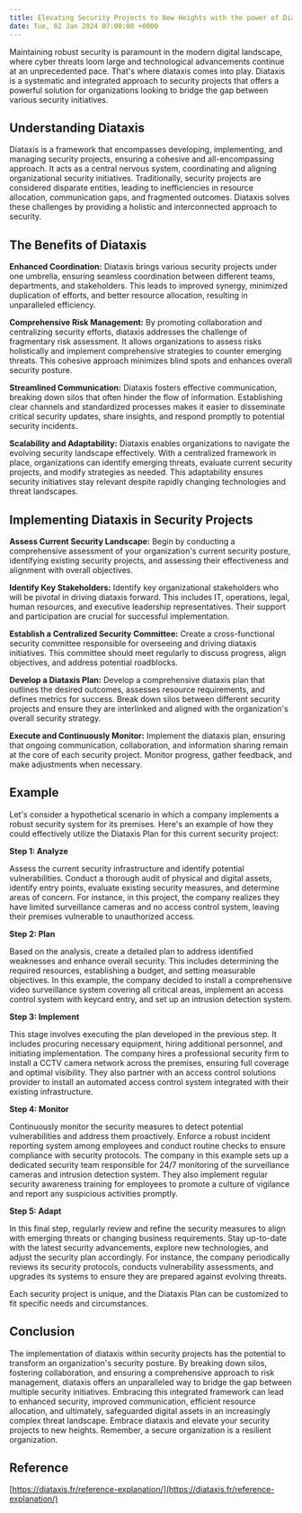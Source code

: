 ```yaml
---
title: Elevating Security Projects to New Heights with the power of Diataxis
date: Tue, 02 Jan 2024 07:00:00 +0000
---
```


Maintaining robust security is paramount in the modern digital landscape, where cyber threats loom large and technological advancements continue at an unprecedented pace. That's where diataxis comes into play. Diataxis is a systematic and integrated approach to security projects that offers a powerful solution for organizations looking to bridge the gap between various security initiatives.

## Understanding Diataxis

Diataxis is a framework that encompasses developing, implementing, and managing security projects, ensuring a cohesive and all-encompassing approach. It acts as a central nervous system, coordinating and aligning organizational security initiatives. Traditionally, security projects are considered disparate entities, leading to inefficiencies in resource allocation, communication gaps, and fragmented outcomes. Diataxis solves these challenges by providing a holistic and interconnected approach to security.

## The Benefits of Diataxis

**Enhanced Coordination:** Diataxis brings various security projects under one umbrella, ensuring seamless coordination between different teams, departments, and stakeholders. This leads to improved synergy, minimized duplication of efforts, and better resource allocation, resulting in unparalleled efficiency.

**Comprehensive Risk Management:** By promoting collaboration and centralizing security efforts, diataxis addresses the challenge of fragmentary risk assessment. It allows organizations to assess risks holistically and implement comprehensive strategies to counter emerging threats. This cohesive approach minimizes blind spots and enhances overall security posture.

**Streamlined Communication:** Diataxis fosters effective communication, breaking down silos that often hinder the flow of information. Establishing clear channels and standardized processes makes it easier to disseminate critical security updates, share insights, and respond promptly to potential security incidents.

**Scalability and Adaptability:** Diataxis enables organizations to navigate the evolving security landscape effectively. With a centralized framework in place, organizations can identify emerging threats, evaluate current security projects, and modify strategies as needed. This adaptability ensures security initiatives stay relevant despite rapidly changing technologies and threat landscapes.

## Implementing Diataxis in Security Projects

**Assess Current Security Landscape:** Begin by conducting a comprehensive assessment of your organization's current security posture, identifying existing security projects, and assessing their effectiveness and alignment with overall objectives.

**Identify Key Stakeholders:** Identify key organizational stakeholders who will be pivotal in driving diataxis forward. This includes IT, operations, legal, human resources, and executive leadership representatives. Their support and participation are crucial for successful implementation.

**Establish a Centralized Security Committee:** Create a cross-functional security committee responsible for overseeing and driving diataxis initiatives. This committee should meet regularly to discuss progress, align objectives, and address potential roadblocks.

**Develop a Diataxis Plan:** Develop a comprehensive diataxis plan that outlines the desired outcomes, assesses resource requirements, and defines metrics for success. Break down silos between different security projects and ensure they are interlinked and aligned with the organization's overall security strategy.

**Execute and Continuously Monitor:** Implement the diataxis plan, ensuring that ongoing communication, collaboration, and information sharing remain at the core of each security project. Monitor progress, gather feedback, and make adjustments when necessary.

## Example

Let's consider a hypothetical scenario in which a company implements a robust security system for its premises. Here's an example of how they could effectively utilize the Diataxis Plan for this current security project:

**Step 1: Analyze**

Assess the current security infrastructure and identify potential vulnerabilities. Conduct a thorough audit of physical and digital assets, identify entry points, evaluate existing security measures, and determine areas of concern. For instance, in this project, the company realizes they have limited surveillance cameras and no access control system, leaving their premises vulnerable to unauthorized access.

**Step 2: Plan**

Based on the analysis, create a detailed plan to address identified weaknesses and enhance overall security. This includes determining the required resources, establishing a budget, and setting measurable objectives. In this example, the company decided to install a comprehensive video surveillance system covering all critical areas, implement an access control system with keycard entry, and set up an intrusion detection system.

**Step 3: Implement**

This stage involves executing the plan developed in the previous step. It includes procuring necessary equipment, hiring additional personnel, and initiating implementation. The company hires a professional security firm to install a CCTV camera network across the premises, ensuring full coverage and optimal visibility. They also partner with an access control solutions provider to install an automated access control system integrated with their existing infrastructure.

**Step 4: Monitor**

Continuously monitor the security measures to detect potential vulnerabilities and address them proactively. Enforce a robust incident reporting system among employees and conduct routine checks to ensure compliance with security protocols. The company in this example sets up a dedicated security team responsible for 24/7 monitoring of the surveillance cameras and intrusion detection system. They also implement regular security awareness training for employees to promote a culture of vigilance and report any suspicious activities promptly.

**Step 5: Adapt**

In this final step, regularly review and refine the security measures to align with emerging threats or changing business requirements. Stay up-to-date with the latest security advancements, explore new technologies, and adjust the security plan accordingly. For instance, the company periodically reviews its security protocols, conducts vulnerability assessments, and upgrades its systems to ensure they are prepared against evolving threats.

Each security project is unique, and the Diataxis Plan can be customized to fit specific needs and circumstances.

## Conclusion

The implementation of diataxis within security projects has the potential to transform an organization's security posture. By breaking down silos, fostering collaboration, and ensuring a comprehensive approach to risk management, diataxis offers an unparalleled way to bridge the gap between multiple security initiatives. Embracing this integrated framework can lead to enhanced security, improved communication, efficient resource allocation, and ultimately, safeguarded digital assets in an increasingly complex threat landscape. Embrace diataxis and elevate your security projects to new heights. Remember, a secure organization is a resilient organization.

## Reference

[https://diataxis.fr/reference-explanation/](https://diataxis.fr/reference-explanation/)